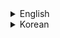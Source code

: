 <details>
<summary>English</summary>

# **RollingKorea Project**
- An API that provides historical sites in Korea for foreigners.
- Development Period: 24.12.15 ~ now<br>
- Team Members: 1 person<br>

- Swagger documentation is in progress ->


# Tech Stack
- **Language**: Java<br>
- **Framework**: Spring 6.2.1 / Spring Boot 3.4.1<br>
- **JDK**: 21<br>
- **Build Tool**: Gradle<br>
- **Database**: MySQL <br>
- **Server**: Local <br>
- **CI/CD**: In progress<br>


# Project Structure
--To be determined

# ERD
<img src="https://github.com/user-attachments/assets/6164d67d-cc2d-4763-bae5-748e6eb07f52" width="1000" height="400" alt="">

# Features
The features are described simply so that non-developers can easily understand what functionalities are available.<br>
For detailed information, please refer to the sequence diagrams below.

<details>
<summary>Users</summary>

- Sign-up and login through the website
- Social login (Google) authentication
  - The front-end sends the login social type for processing. Example: NO_SOCIAL / GOOGLE

</details>

<details>
<summary>Historical Sites</summary>

- View historical sites information
- Search for historical sites
- Get recommendations for historical sites based on user preferences

</details>

<details>
<summary>My Page</summary>

- View and edit user profile
- Check user history and visited places
- Manage account settings

</details>

<details>
<summary>Ranking</summary>

- Ranking batch execution every Monday morning
- View top-ranked historical sites based on user visits and interactions

</details>

<details>
<summary>Comments</summary>

- Create comments on historical sites
- Edit and delete own comments
- Like and reply to comments

</details>

<details>
<summary>Replies</summary>

- Create nested replies to comments
- Edit and delete own replies
- ADMIN can also delete any replies

</details>

# Sequence Diagram
Written to show detailed flow for each service. (In progress)<br>

<details>
<summary>Test Execution Status</summary>

- Unit tests for core features
- Integration tests for API stability
- Load testing for performance evaluation

</details>

<details>
<summary>Technical Challenges</summary>

- Optimizing database queries for large datasets
- Implementing secure authentication and authorization mechanisms
- Handling concurrent API requests efficiently

</details>

<details>
<summary>Troubleshooting</summary>

- Issues faced and how they were resolved
- Debugging key problems in service implementation
- Performance optimizations and enhancements

</details>

<details>
<summary>Lessons Learned & Error Handling</summary>

- Key takeaways from development
- Effective error handling strategies
- Best practices for API development

</details>

<details>
<summary>Study Notes</summary>

- Research on API security measures
- Learning advanced Spring Boot features
- Database indexing and performance improvements

</details>

<details>
<summary>Errors</summary>

- Common errors encountered during development
- Debugging techniques and resolutions

</details>

<details>
<summary>Reflections on the Project</summary>

- Personal insights and challenges faced
- Future improvements and next steps

</details>
</details>
<details>
<summary>Korean</summary>

# **RollingKorea Project**
- 외국인들에게 한국의 역사적 명소를 제공하기 위한 API 입니다.
- 개발 기간 : 24.12.15 ~ now<br>
- 참여 인원 : 1명<br>

- Swagger 문서는 준비중입니다 ->


# 기술 스택
- **Language**: Java<br>
- **Framework**: Spring 6.2.1 / Spring Boot 3.4.1<br>
- **JDK**: 21<br>
- **Build Tool**: Gradle<br>
- **Database**: MySQL <br>
- **Server**: Local <br>
- **CI/CD**: 준비중<br>


# 프로젝트 구조
--예정

# ERD
<img src="https://github.com/user-attachments/assets/6164d67d-cc2d-4763-bae5-748e6eb07f52" width="1000" height="400" alt="">

# 기능설명
개발자가 아닌, 누구나 어떤 기능이 있는지 확인할 수 있도록 간단히 작성했습니다.<br>
기능에 대한 상세내용은 아래의 시퀀스 다이어그램을 확인부탁드리겠습니다.

<details>
<summary>회원</summary>

- 사이트를 통해 회원 가입 및 로그인
- 소셜 로그인(구글) 인증 후 로그인
  + 프론트에서 로그인 소셜 타입을 전달받아 사용 EX ) NO_SOCIAL / GOOGLE

</details>

<details>
<summary>유적지</summary>

-

</details>

<details>
<summary>마이페이지</summary>

</details>

<details>
<summary>랭킹</summary>

- 월요일 오전마다 랭킹 배치 수행

</details>

<details>
<summary>코멘트</summary>

- 코멘트 생성

</details>

<details>
<summary>댓글</summary>

- 대댓글 생성
  + ADMIN 도 삭제 가능

</details>

# 시퀀스 다이어그램
각 서비스마다 자세히 flow 를 나타내기 위해 작성했습니다.(준비중)<br>

# 테스트 진행 여부

# 기술적 도전

# 트러블 슈팅

# 프로젝트를 진행하면서 학습한 내용과 에러 조치

# 학습 내용정리

# ERROR

# 프로젝트를 하면서 느낀 점
</details>
